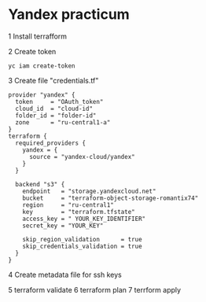 # Yandex practicum

1 Install terrafform

2 Create token

	yc iam create-token
	
3 Create file "credentials.tf"

	provider "yandex" {
	  token     = "OAuth_token"
	  cloud_id  = "cloud-id"
	  folder_id = "folder-id"
	  zone      = "ru-central1-a"
	}
	terraform {
	  required_providers {
		yandex = {
		  source = "yandex-cloud/yandex"
		}
	  }

	  backend "s3" {
		endpoint   = "storage.yandexcloud.net"
		bucket     = "terraform-object-storage-romantix74"
		region     = "ru-central1"
		key        = "terraform.tfstate"
		access_key = " YOUR_KEY_IDENTIFIER"
		secret_key = "YOUR_KEY"

		skip_region_validation      = true
		skip_credentials_validation = true
	  }
	}

4 Create metadata file for ssh keys


5 terraform validate
6 terraform plan
7 terrform apply 
